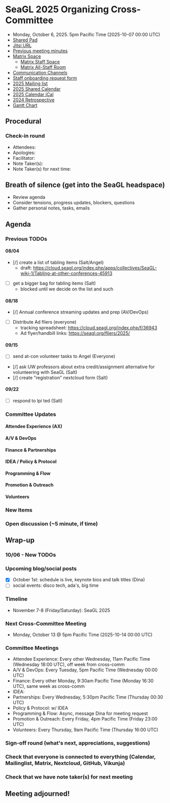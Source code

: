 <!-- See end of pad for meeting best-practices and discussion mechanisms -->
<!-- REMINDER: Meeting notes are public _by default_. Please err on the side of not including personal info or sensitive topics, including any mention of health or childcare issues, job searches that are underway, contacts for fundraising, etc. -->

# SeaGL 2025 Organizing Cross-Committee
- Monday, October 6, 2025. 5pm Pacific Time (2025-10-07 00:00 UTC)
- [Shared Pad](https://pad.riseup.net/p/SeaGL_2025_organizing)
- [Jitsi URL](https://meet.jit.si/SeaGL_2025_organizing)
- [Previous meeting minutes](https://github.com/SeaGL/organization/tree/main/meetings/2025)
- [Matrix Space](https://matrix.to/#/#SeaGL:seagl.org)
  - [Matrix Staff Space](https://matrix.to/#/#staff:seagl.org)
  - [Matrix All-Staff Room](https://matrix.to/#/#SeaGL-all-staff:seattlematrix.org)
- [Communication Channels](https://cloud.seagl.org/index.php/apps/collectives/SeaGL%20wiki/All%20Staff/Communication%20Channels?fileId=44755)
- [Staff onboarding request form](https://cloud.seagl.org/index.php/apps/forms/s/PE76H74M2nJHAYAc6afRr7Qq)
- [2025 Mailing list](https://groups.google.com/a/seagl.org/g/seagl2025)
- [2025 Shared Calendar](https://cloud.seagl.org/index.php/apps/calendar/p/2xY4zLXsMGoamerT)
- [2025 Calendar iCal](https://cloud.seagl.org/remote.php/dav/public-calendars/2xY4zLXsMGoamerT?export)
- [2024 Retrospective](https://github.com/SeaGL/organization/blob/main/meetings/2024/20241118-retrospective.md)
- [Gantt Chart](https://cloud.seagl.org/index.php/f/5623)

## Procedural
### Check-in round
- Attendees: 
- Apologies: 
- Facilitator: 
- Note Taker(s): 
- Note Taker(s) for next time: 

## Breath of silence (get into the SeaGL headspace)
- Review agenda
- Consider tensions, progress updates, blockers, questions
- Gather personal notes, tasks, emails


<!-- REMINDER: Meeting notes are public _by default_. Please err on the side of not including personal info or sensitive topics, including any mention of health or childcare issues, job searches that are underway, contacts for fundraising, etc. -->

## Agenda
<!--
Add new things to discuss after `### New Items` below
-->

### Previous TODOs
<!--
Status updates only. Indicate items for further discussion with `[>]` and copy after `### New Items` below.
-->

#### 08/04
- [/] create a list of tabling items (Salt/Angel)
  - draft: https://cloud.seagl.org/index.php/apps/collectives/SeaGL-wiki-1/Tabling-at-other-conferences-45913
- [ ] get a bigger bag for tabling items (Salt)
  - blocked until we decide on the list and such

#### 08/18
- [/] Annual conference streaming updates and prep (AV/DevOps)
- [ ] Distribute Ad fliers (everyone)
  - tracking spreadsheet: https://cloud.seagl.org/index.php/f/36943
  - Ad flyer/handbill links: https://seagl.org/fliers/2025/

#### 09/15
- [ ] send at-con volunteer tasks to Angel (Everyone)
- [/] ask UW professors about extra credit/assignment alternative for volunteering with SeaGL (Salt)
- [/] create "registration" nextcloud form (Salt)

#### 09/22
- [ ] respond to lpi ted (Salt)


### Committee Updates
<!--
Important updates and things to share staff-wide

#### Committee Coordinators
- Attendee Experience (AX): Sen
- A/V & DevOps: AJ
- Finance: Norm
- IDEA: 
- Partnerships: Kim
- Policy & Protocol: 
- Programming & Flow: Dina
- Promotion & Outreach: Alfredo
- Volunteers: Angel
- Impresario: Salt
-->

#### Attendee Experience (AX)

#### A/V & DevOps

#### Finance & Partnerships

#### IDEA / Policy & Protocol

#### Programming & Flow

#### Promotion & Outreach

#### Volunteers


### New Items
<!--
#### Item Subject (item facilitator)
-->


### Open discussion (~5 minute, if time)


## Wrap-up

### 10/06 - New TODOs

### Upcoming blog/social posts
<!--
- [ ] DRAFT/POST DATE: TITLE/PURPOSE (AUTHOR) [REQUESTED REVIEWERS]
-->
- [x] October 1st: schedule is live, keynote bios and talk titles (Dina)
- [ ] social events: disco tech, ada's, big time

### Timeline
- November 7-8 (Friday/Saturday): SeaGL 2025

### Next Cross-Committee Meeting
- Monday, October 13 @ 5pm Pacific Time (2025-10-14 00:00 UTC)

### Committee Meetings
- Attendee Experience: Every other Wednesday, 11am Pacific Time (Wednesday 18:00 UTC), off week from cross-comm
- A/V & DevOps: Every Tuesday, 5pm Pacific Time (Wednesday 00:00 UTC)
- Finance: Every other Monday, 9:30am Pacific Time (Monday 16:30 UTC), same week as cross-comm
- IDEA: 
- Partnerships: Every Wednesday, 5:30pm Pacific Time (Thursday 00:30 UTC)
- Policy & Protocol: w/ IDEA
- Programming & Flow: Async, message Dina for meeting request
- Promotion & Outreach: Every Friday, 4pm Pacific Time (Friday 23:00 UTC)
- Volunteers: Every Thursday, 9am Pacific Time (Thursday 16:00 UTC)

### Sign-off round (what's next, appreciations, suggestions)
<!--
Copy attendees list from above and format as:
- NAME: sign-off
-->


### Check that everyone is connected to everything (Calendar, Mailinglist, Matrix, Nextcloud, GitHub, Vikunja)

### Check that we have note taker(s) for next meeting


## Meeting adjourned!

<!-- Post meeting process:
1. editing pass for language and formatting
2. collect and dedupe New TODOs
3. upload notes to GitHub
4. make copy of file, rename with next meeting dates
5. update dates at beginning and near end of pad
6. clear attendees and wrap-up
7. remove TODOs that have been completed
8. clear irrelvant notes from past TODOs
9. move up New TODOs, add heading level and remove text
10. clear New TODOs
11. clear committee updates
12. clear new items
13. upload agenda to GitHub
14. update etherpad
15. send meeting announcement email
-->

<!--
## Meeting best-practices and discussion mechanisms
- Review previous meeting notes especially when absent!
- During meeting, use chat in etherpad (and add your name).

### Etherpad usage
- Use chat in etherpad (usually on right side), add your name and set a distinct color
- Audio notifications on Firefox via https://addons.mozilla.org/en-US/firefox/addon/notification-sound/
- You can hide popups with these ad blocker cosmetic filters (e.g. via uBlock Origin):  pad.sfconservancy.org##.popup:has-text(Email subscription)  pad.sfconservancy.org##.popup:has-text(/Delay before deletion.*\d{2}[\d.]* days/)
- You can widen the chat pane with these user styles (e.g. via Stylus):  #editorcontainerbox .sticky-container { width: 50ch; }
- Bookmarklet to make the chat bar wider. Select the whole line below starting with "javascript:" and drag to bookmarks bar. Adjust the width in pixels by changing "280".  javascript:(function () { const width='280'; const box = document.querySelector('div#chatbox'); if (box) { box.style.cssText=box.style.cssText+' width: '+width+'px !important;'; } const pad = document.querySelector('iframe').contentWindow.document.querySelector('iframe').contentWindow.document.querySelector('body#innerdocbody.innerdocbody'); if (pad) { pad.style.width=(document.body.clientWidth-width-50)+"px"; } })();

### Notetaking
- "???" means that something was missed in the notes, please assist capturing what was said
- aim for shorthand / summary / key points (not transcript)

### Agenda topics
- Each topic facilitated by topic lead with main facilitator help
- For topics that are not committee specific, add to Current or Late section and specify your name
- As needed, ping folks on IRC, email, or elsewhere to read over items in advance, ideally before the day of the meeting

### Timeboxing
- timebox each topic, rounded to nearest 5min., settled during agenda confirmation
- at topic beginning, convert the :mm to expected end time
- at timebox end, "thumb polls" may add 5 minutes at a time
- hand symbols
  - "^" approve, extend the timebox
  - "v" disagree, move onto the next topic
  - "." neutral

### Discussion mechanisms
- open discussion
- call for a round ("pass the mic" style, facilitator makes sure no one is skipped)
- hand symbol queuing
  - "o/" or "/" means you have something to say and puts you in the queue
  - "c/" or "?" means you have a clarifying question and jumps you to the top of the queue
  - "d" means thumbs up, encouragement, agreement, etc.
  - ">" means you understand someone's point and want them to move on
  - "d>" means you feel the agenda item discussion is complete

### Task States
- [/] started
- [x] completed
- [#] cancelled
- [-] irrelevant
- [<] backlogged
- [>] refocused

-->

